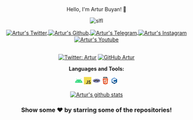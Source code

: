 <div align="center">
Hello, I'm Artur Buyan! 👋

<p align="center"> <img src="https://komarev.com/ghpvc/?username=slfl&label=Views&color=blue&style=plastic" alt="slfl" /> </p>

<a href="https://twitter.com/MrSLFL">
  <img align="center" alt="Artur's Twitter" width="22px" src="https://cdn.jsdelivr.net/npm/simple-icons@v3/icons/twitter.svg" />
</a>
<a href="https://github.com/slfl">
  <img align="center" alt="Artur's Github" width="22px" src="https://cdn.jsdelivr.net/npm/simple-icons@v3/icons/github.svg" />
</a>
<a href="https://t.me/MrSLFL">
  <img align="center" alt="Artur's Telegram" width="22px" src="https://cdn.jsdelivr.net/npm/simple-icons@v3/icons/telegram.svg" />
</a>
<a href="https://instagram.com/artur_buyan/">
  <img align="center" alt="Artur's Instagram" width="22px" src="https://cdn.jsdelivr.net/npm/simple-icons@v3/icons/instagram.svg" />
</a>
<a href="https://www.youtube.com/MrSLFL/">
  <img align="center" alt="Artur's Youtube" width="22px" src="https://cdn.jsdelivr.net/npm/simple-icons@v3/icons/youtube.svg" />
</a>

<br/>
<br/>

[![Twitter: Artur](https://img.shields.io/twitter/follow/MrSLFL?style=social)](https://twitter.com/MrSLFL)
[![GitHub Artur](https://img.shields.io/github/followers/slfl?style=social)](https://github.com/slfl)

**Languages and Tools:**  

<code><img height="20" src="https://raw.githubusercontent.com/github/explore/80688e429a7d4ef2fca1e82350fe8e3517d3494d/topics/android/android.png"></code>
<code><img height="20" src="https://raw.githubusercontent.com/github/explore/80688e429a7d4ef2fca1e82350fe8e3517d3494d/topics/javascript/javascript.png"></code>
<code><img height="20" src="https://raw.githubusercontent.com/github/explore/80688e429a7d4ef2fca1e82350fe8e3517d3494d/topics/php/php.png"></code>
<code><img height="20" src="https://raw.githubusercontent.com/github/explore/80688e429a7d4ef2fca1e82350fe8e3517d3494d/topics/html/html.png"></code>
<code><img height="20" src="https://raw.githubusercontent.com/github/explore/80688e429a7d4ef2fca1e82350fe8e3517d3494d/topics/c/c.png"></code>

<a href="https://github.com/slfl">
 <img align="center" src="https://github-readme-stats.vercel.app/api?username=slfl&theme=synthwave&show_icons=true" alt="Artur's github stats"/>
</a>

### Show some ❤️ by starring some of the repositories!
</div>

<!--
**slfl/slfl** is a ✨ _special_ ✨ repository because its `README.md` (this file) appears on your GitHub profile.

Here are some ideas to get you started:

- 🔭 I’m currently working on ...
- 🌱 I’m currently learning ...
- 👯 I’m looking to collaborate on ...
- 🤔 I’m looking for help with ...
- 💬 Ask me about ...
- 📫 How to reach me: ...
- 😄 Pronouns: ...
- ⚡ Fun fact: ...
-->

